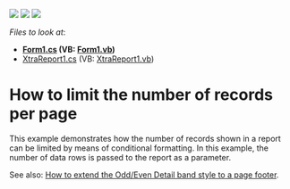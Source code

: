 <!-- default badges list -->
![](https://img.shields.io/endpoint?url=https://codecentral.devexpress.com/api/v1/VersionRange/128601676/12.2.4%2B)
[![](https://img.shields.io/badge/Open_in_DevExpress_Support_Center-FF7200?style=flat-square&logo=DevExpress&logoColor=white)](https://supportcenter.devexpress.com/ticket/details/E937)
[![](https://img.shields.io/badge/📖_How_to_use_DevExpress_Examples-e9f6fc?style=flat-square)](https://docs.devexpress.com/GeneralInformation/403183)
<!-- default badges end -->
<!-- default file list -->
*Files to look at*:

* **[Form1.cs](./CS/Form1.cs) (VB: [Form1.vb](./VB/Form1.vb))**
* [XtraReport1.cs](./CS/XtraReport1.cs) (VB: [XtraReport1.vb](./VB/XtraReport1.vb))
<!-- default file list end -->
# How to limit the number of records per page


<p>This example demonstrates how the number of records shown in a report can be limited by means of conditional formatting. In this example, the number of data rows is passed to the report as a parameter.</p><p>See also: <a href="https://www.devexpress.com/Support/Center/p/E263">How to extend the Odd/Even Detail band style to a page footer</a>.</p>

<br/>


